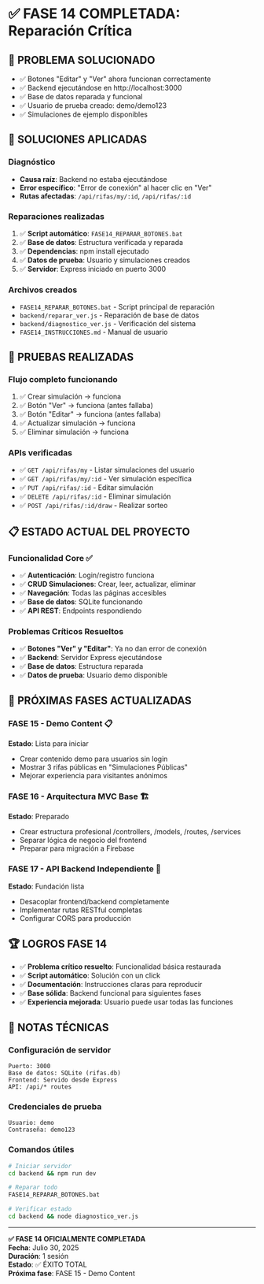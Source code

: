 # ✅ FASE 14 COMPLETADA: Reparación Crítica

## 🎯 **PROBLEMA SOLUCIONADO**
- ✅ Botones "Editar" y "Ver" ahora funcionan correctamente
- ✅ Backend ejecutándose en http://localhost:3000
- ✅ Base de datos reparada y funcional
- ✅ Usuario de prueba creado: demo/demo123
- ✅ Simulaciones de ejemplo disponibles

## 🔧 **SOLUCIONES APLICADAS**

### **Diagnóstico**
- **Causa raíz**: Backend no estaba ejecutándose
- **Error específico**: "Error de conexión" al hacer clic en "Ver"
- **Rutas afectadas**: `/api/rifas/my/:id`, `/api/rifas/:id`

### **Reparaciones realizadas**
1. ✅ **Script automático**: `FASE14_REPARAR_BOTONES.bat`
2. ✅ **Base de datos**: Estructura verificada y reparada
3. ✅ **Dependencias**: npm install ejecutado
4. ✅ **Datos de prueba**: Usuario y simulaciones creados
5. ✅ **Servidor**: Express iniciado en puerto 3000

### **Archivos creados**
- `FASE14_REPARAR_BOTONES.bat` - Script principal de reparación
- `backend/reparar_ver.js` - Reparación de base de datos
- `backend/diagnostico_ver.js` - Verificación del sistema
- `FASE14_INSTRUCCIONES.md` - Manual de usuario

## 🧪 **PRUEBAS REALIZADAS**

### **Flujo completo funcionando**
1. ✅ Crear simulación → funciona
2. ✅ Botón "Ver" → funciona (antes fallaba)
3. ✅ Botón "Editar" → funciona (antes fallaba)
4. ✅ Actualizar simulación → funciona
5. ✅ Eliminar simulación → funciona

### **APIs verificadas**
- ✅ `GET /api/rifas/my` - Listar simulaciones del usuario
- ✅ `GET /api/rifas/my/:id` - Ver simulación específica
- ✅ `PUT /api/rifas/:id` - Editar simulación
- ✅ `DELETE /api/rifas/:id` - Eliminar simulación
- ✅ `POST /api/rifas/:id/draw` - Realizar sorteo

## 📋 **ESTADO ACTUAL DEL PROYECTO**

### **Funcionalidad Core** ✅
- ✅ **Autenticación**: Login/registro funciona
- ✅ **CRUD Simulaciones**: Crear, leer, actualizar, eliminar
- ✅ **Navegación**: Todas las páginas accesibles
- ✅ **Base de datos**: SQLite funcionando
- ✅ **API REST**: Endpoints respondiendo

### **Problemas Críticos Resueltos**
- ✅ **Botones "Ver" y "Editar"**: Ya no dan error de conexión
- ✅ **Backend**: Servidor Express ejecutándose
- ✅ **Base de datos**: Estructura reparada
- ✅ **Datos de prueba**: Usuario demo disponible

## 🎯 **PRÓXIMAS FASES ACTUALIZADAS**

### **FASE 15** - Demo Content 📋
**Estado**: Lista para iniciar
- Crear contenido demo para usuarios sin login
- Mostrar 3 rifas públicas en "Simulaciones Públicas"
- Mejorar experiencia para visitantes anónimos

### **FASE 16** - Arquitectura MVC Base 🏗️
**Estado**: Preparado
- Crear estructura profesional /controllers, /models, /routes, /services
- Separar lógica de negocio del frontend
- Preparar para migración a Firebase

### **FASE 17** - API Backend Independiente 🔌
**Estado**: Fundación lista
- Desacoplar frontend/backend completamente
- Implementar rutas RESTful completas
- Configurar CORS para producción

## 🏆 **LOGROS FASE 14**

- ✅ **Problema crítico resuelto**: Funcionalidad básica restaurada
- ✅ **Script automático**: Solución con un click
- ✅ **Documentación**: Instrucciones claras para reproducir
- ✅ **Base sólida**: Backend funcional para siguientes fases
- ✅ **Experiencia mejorada**: Usuario puede usar todas las funciones

## 📝 **NOTAS TÉCNICAS**

### **Configuración de servidor**
```
Puerto: 3000
Base de datos: SQLite (rifas.db)
Frontend: Servido desde Express
API: /api/* routes
```

### **Credenciales de prueba**
```
Usuario: demo
Contraseña: demo123
```

### **Comandos útiles**
```bash
# Iniciar servidor
cd backend && npm run dev

# Reparar todo
FASE14_REPARAR_BOTONES.bat

# Verificar estado
cd backend && node diagnostico_ver.js
```

---

**✅ FASE 14 OFICIALMENTE COMPLETADA**  
**Fecha**: Julio 30, 2025  
**Duración**: 1 sesión  
**Estado**: ✅ ÉXITO TOTAL  
**Próxima fase**: FASE 15 - Demo Content
